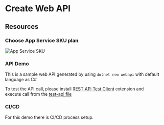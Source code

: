 # Create Web API

## Resources

### Choose App Service SKU plan

![App Service SKU](app-service-sku.png)

### API Demo

This is a sample web API generated by using `dotnet new webapi` with default language as C#

To test the API call, please install [REST API Test Client](https://marketplace.visualstudio.com/items?itemName=humao.rest-client) extension and execute call from the [test-api file](test-api.rest)

### CI/CD

For this demo there is CI/CD process setup.